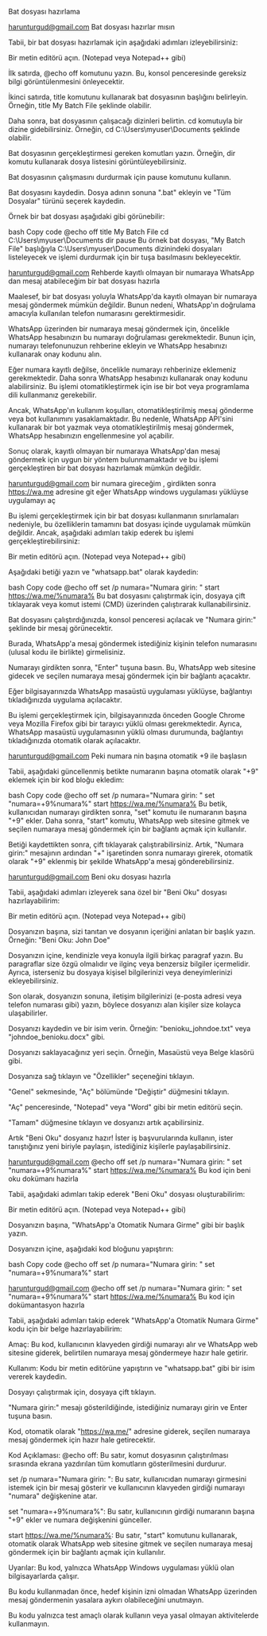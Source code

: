 
Bat dosyası hazırlama


harunturgud@gmail.com
Bat dosyası hazırlar mısın

Tabii, bir bat dosyası hazırlamak için aşağıdaki adımları izleyebilirsiniz:

Bir metin editörü açın. (Notepad veya Notepad++ gibi)

İlk satırda, @echo off komutunu yazın. Bu, konsol penceresinde gereksiz bilgi görüntülenmesini önleyecektir.

İkinci satırda, title komutunu kullanarak bat dosyasının başlığını belirleyin. Örneğin, title My Batch File şeklinde olabilir.

Daha sonra, bat dosyasının çalışacağı dizinleri belirtin. cd komutuyla bir dizine gidebilirsiniz. Örneğin, cd C:\Users\myuser\Documents şeklinde olabilir.

Bat dosyasının gerçekleştirmesi gereken komutları yazın. Örneğin, dir komutu kullanarak dosya listesini görüntüleyebilirsiniz.

Bat dosyasının çalışmasını durdurmak için pause komutunu kullanın.

Bat dosyasını kaydedin. Dosya adının sonuna ".bat" ekleyin ve "Tüm Dosyalar" türünü seçerek kaydedin.

Örnek bir bat dosyası aşağıdaki gibi görünebilir:

bash
Copy code
@echo off
title My Batch File
cd C:\Users\myuser\Documents
dir
pause
Bu örnek bat dosyası, "My Batch File" başlığıyla C:\Users\myuser\Documents dizinindeki dosyaları listeleyecek ve işlemi durdurmak için bir tuşa basılmasını bekleyecektir.




harunturgud@gmail.com
Rehberde kayıtlı olmayan bir numaraya WhatsApp dan mesaj atabileceğim bir bat dosyası hazırla

Maalesef, bir bat dosyası yoluyla WhatsApp'da kayıtlı olmayan bir numaraya mesaj göndermek mümkün değildir. Bunun nedeni, WhatsApp'ın doğrulama amacıyla kullanılan telefon numarasını gerektirmesidir.

WhatsApp üzerinden bir numaraya mesaj göndermek için, öncelikle WhatsApp hesabınızın bu numarayı doğrulaması gerekmektedir. Bunun için, numarayı telefonunuzun rehberine ekleyin ve WhatsApp hesabınızı kullanarak onay kodunu alın.

Eğer numara kayıtlı değilse, öncelikle numarayı rehberinize eklemeniz gerekmektedir. Daha sonra WhatsApp hesabınızı kullanarak onay kodunu alabilirsiniz. Bu işlemi otomatikleştirmek için ise bir bot veya programlama dili kullanmanız gerekebilir.

Ancak, WhatsApp'ın kullanım koşulları, otomatikleştirilmiş mesaj gönderme veya bot kullanımını yasaklamaktadır. Bu nedenle, WhatsApp API'sini kullanarak bir bot yazmak veya otomatikleştirilmiş mesaj göndermek, WhatsApp hesabınızın engellenmesine yol açabilir.

Sonuç olarak, kayıtlı olmayan bir numaraya WhatsApp'dan mesaj göndermek için uygun bir yöntem bulunmamaktadır ve bu işlemi gerçekleştiren bir bat dosyası hazırlamak mümkün değildir.




harunturgud@gmail.com
bir numara  gireceğim , girdikten sonra https://wa.me adresine git eğer WhatsApp windows uygulaması yüklüyse uygulamayı aç

Bu işlemi gerçekleştirmek için bir bat dosyası kullanmanın sınırlamaları nedeniyle, bu özelliklerin tamamını bat dosyası içinde uygulamak mümkün değildir. Ancak, aşağıdaki adımları takip ederek bu işlemi gerçekleştirebilirsiniz:

Bir metin editörü açın. (Notepad veya Notepad++ gibi)

Aşağıdaki betiği yazın ve "whatsapp.bat" olarak kaydedin:

bash
Copy code
@echo off
set /p numara="Numara girin: "
start https://wa.me/%numara%
Bu bat dosyasını çalıştırmak için, dosyaya çift tıklayarak veya komut istemi (CMD) üzerinden çalıştırarak kullanabilirsiniz.

Bat dosyasını çalıştırdığınızda, konsol penceresi açılacak ve "Numara girin:" şeklinde bir mesaj görünecektir.

Burada, WhatsApp'a mesaj göndermek istediğiniz kişinin telefon numarasını (ulusal kodu ile birlikte) girmelisiniz.

Numarayı girdikten sonra, "Enter" tuşuna basın. Bu, WhatsApp web sitesine gidecek ve seçilen numaraya mesaj göndermek için bir bağlantı açacaktır.

Eğer bilgisayarınızda WhatsApp masaüstü uygulaması yüklüyse, bağlantıyı tıkladığınızda uygulama açılacaktır.

Bu işlemi gerçekleştirmek için, bilgisayarınızda önceden Google Chrome veya Mozilla Firefox gibi bir tarayıcı yüklü olması gerekmektedir. Ayrıca, WhatsApp masaüstü uygulamasının yüklü olması durumunda, bağlantıyı tıkladığınızda otomatik olarak açılacaktır.




harunturgud@gmail.com
Peki numara nin başına otomatik +9 ile başlasın 

Tabii, aşağıdaki güncellenmiş betikte numaranın başına otomatik olarak "+9" eklemek için bir kod bloğu ekledim:

bash
Copy code
@echo off
set /p numara="Numara girin: "
set "numara=+9%numara%"
start https://wa.me/%numara%
Bu betik, kullanıcıdan numarayı girdikten sonra, "set" komutu ile numaranın başına "+9" ekler. Daha sonra, "start" komutu, WhatsApp web sitesine gitmek ve seçilen numaraya mesaj göndermek için bir bağlantı açmak için kullanılır.

Betiği kaydettikten sonra, çift tıklayarak çalıştırabilirsiniz. Artık, "Numara girin:" mesajının ardından "+" işaretinden sonra numarayı girerek, otomatik olarak "+9" eklenmiş bir şekilde WhatsApp'a mesaj gönderebilirsiniz.




harunturgud@gmail.com
Beni oku dosyası hazırla 

Tabii, aşağıdaki adımları izleyerek sana özel bir "Beni Oku" dosyası hazırlayabilirim:

Bir metin editörü açın. (Notepad veya Notepad++ gibi)

Dosyanızın başına, sizi tanıtan ve dosyanın içeriğini anlatan bir başlık yazın. Örneğin: "Beni Oku: John Doe"

Dosyanızın içine, kendinizle veya konuyla ilgili birkaç paragraf yazın. Bu paragraflar size özgü olmalıdır ve ilginç veya benzersiz bilgiler içermelidir. Ayrıca, isterseniz bu dosyaya kişisel bilgilerinizi veya deneyimlerinizi ekleyebilirsiniz.

Son olarak, dosyanızın sonuna, iletişim bilgilerinizi (e-posta adresi veya telefon numarası gibi) yazın, böylece dosyanızı alan kişiler size kolayca ulaşabilirler.

Dosyanızı kaydedin ve bir isim verin. Örneğin: "benioku_johndoe.txt" veya "johndoe_benioku.docx" gibi.

Dosyanızı saklayacağınız yeri seçin. Örneğin, Masaüstü veya Belge klasörü gibi.

Dosyanıza sağ tıklayın ve "Özellikler" seçeneğini tıklayın.

"Genel" sekmesinde, "Aç" bölümünde "Değiştir" düğmesini tıklayın.

"Aç" penceresinde, "Notepad" veya "Word" gibi bir metin editörü seçin.

"Tamam" düğmesine tıklayın ve dosyanızı artık açabilirsiniz.

Artık "Beni Oku" dosyanız hazır! İster iş başvurularında kullanın, ister tanıştığınız yeni biriyle paylaşın, istediğiniz kişilerle paylaşabilirsiniz.




harunturgud@gmail.com
@echo off
set /p numara="Numara girin: "
set "numara=+9%numara%"
start https://wa.me/%numara%
Bu kod için beni oku dokümanı hazirla

Tabii, aşağıdaki adımları takip ederek "Beni Oku" dosyası oluşturabilirim:

Bir metin editörü açın. (Notepad veya Notepad++ gibi)

Dosyanızın başına, "WhatsApp'a Otomatik Numara Girme" gibi bir başlık yazın.

Dosyanızın içine, aşağıdaki kod bloğunu yapıştırın:

bash
Copy code
@echo off
set /p numara="Numara girin: "
set "numara=+9%numara%"
start



harunturgud@gmail.com
@echo off
set /p numara="Numara girin: "
set "numara=+9%numara%"
start https://wa.me/%numara%
Bu kod için dokümantasyon hazırla 

Tabii, aşağıdaki adımları takip ederek "WhatsApp'a Otomatik Numara Girme" kodu için bir belge hazırlayabilirim:

Amaç:
Bu kod, kullanıcının klavyeden girdiği numarayı alır ve WhatsApp web sitesine giderek, belirtilen numaraya mesaj göndermeye hazır hale getirir.

Kullanım:
Kodu bir metin editörüne yapıştırın ve "whatsapp.bat" gibi bir isim vererek kaydedin.

Dosyayı çalıştırmak için, dosyaya çift tıklayın.

"Numara girin:" mesajı gösterildiğinde, istediğiniz numarayı girin ve Enter tuşuna basın.

Kod, otomatik olarak "https://wa.me/" adresine giderek, seçilen numaraya mesaj göndermek için hazır hale getirecektir.

Kod Açıklaması:
@echo off: Bu satır, komut dosyasının çalıştırılması sırasında ekrana yazdırılan tüm komutların gösterilmesini durdurur.

set /p numara="Numara girin: ": Bu satır, kullanıcıdan numarayı girmesini istemek için bir mesaj gösterir ve kullanıcının klavyeden girdiği numarayı "numara" değişkenine atar.

set "numara=+9%numara%": Bu satır, kullanıcının girdiği numaranın başına "+9" ekler ve numara değişkenini günceller.

start https://wa.me/%numara%: Bu satır, "start" komutunu kullanarak, otomatik olarak WhatsApp web sitesine gitmek ve seçilen numaraya mesaj göndermek için bir bağlantı açmak için kullanılır.

Uyarılar:
Bu kod, yalnızca WhatsApp Windows uygulaması yüklü olan bilgisayarlarda çalışır.

Bu kodu kullanmadan önce, hedef kişinin izni olmadan WhatsApp üzerinden mesaj göndermenin yasalara aykırı olabileceğini unutmayın.

Bu kodu yalnızca test amaçlı olarak kullanın veya yasal olmayan aktivitelerde kullanmayın.
